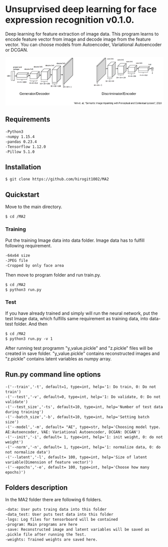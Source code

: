 # Unsuprvised deep learning for face expression recognition v0.1.0.
Deep learning for feature extraction of image data. This program learns to encode feature vector from image and decode image from the feature vector.
You can choose models from Autoencoder, Variational Autoencoder or DCGAN.

![encoder_decoder](https://github.com/hirogit1002/MA2/blob/master/model.png)

## Requirements
    -Python3
    -numpy 1.15.4
    -pandas 0.23.4
    -Tensorflow 1.12.0
    -Pillow 5.1.0

## Installation
    $ git clone https://github.com/hirogit1002/MA2

## Quickstart 
Move to the main directory.

    $ cd /MA2
    
### Training
Put the training Image data into data folder. Image data has to fulfill following requirement.

    -64x64 size
    -JPEG file
    -Cropped by only face area

Then move to program folder and run train.py.

    $ cd /MA2
    $ python3 run.py

### Test
If you have already trained and simply will run the neural network, put the test Image data, which fulfills same requirement as training data, into data-test folder. And then

    $ cd /MA2
    $ python3 run.py -v 1

After running test programm "y_value.pickle" and "z.pickle" files will be created in save folder. "y_value.pickle" contains reconstructed images and "z.pickle" contains latent variables as numpy array.

## Run.py command line options
    -('--train','-t', default=1, type=int, help='1: Do train, 0: Do not train')
    -('--test','-v', default=0, type=int, help='1: Do validate, 0: Do not validate')
    -('--test_size','-ts', default=10, type=int, help='Number of test data during training')
    -('--batch_size','-b', default=10, type=int, help='Setting batch size')
    -('--model','-m', default= "AE", type=str, help='Choosing model type. AE:Autoencoder, VAE: Variational Autoencoder, DCGAN: DCGAN')
    -('--init','-i', default= 1, type=int, help='1: init weight, 0: do not weight')
    -('--norm','-n', default= 1, type=int, help='1: normalize data, 0: do not normalize data')
    -('--latent','-l', default= 100, type=int, help='Size of latent variable(Dimension of feature vector)')
    -('--epochs','-e', default= 100, type=int, help='Choose how many epochs)')
    
## Folders description
In the MA2 folder there are following 6 folders.

    -data: User puts traing data into this folder
    -data_test: User puts test data into this folder
    -logs: Log files for tensorboard will be contained 
    -program: Main programs are here
    -save: Reconstructed image and latent variables will be saved as .pickle file after running the Test.
    -weights: Trained weights are saved here.
    